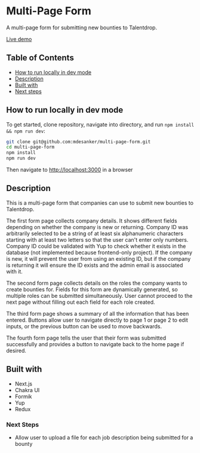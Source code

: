 # Multi-Page Form

A multi-page form for submitting new bounties to Talentdrop.

[Live demo](https://mdesanker.github.io/multi-page-form/)

## Table of Contents

- [How to run locally in dev mode](#How-to-run-locally-in-dev-mode)
- [Description](#Description)
- [Built with](#Built-with)
- [Next steps](#Next-steps)

## How to run locally in dev mode

To get started, clone repository, navigate into directory, and run `npm install && npm run dev`:

```bash
git clone git@github.com:mdesanker/multi-page-form.git
cd multi-page-form
npm install
npm run dev
```

Then navigate to [http://localhost:3000](http://localhost:3000) in a browser

## Description

This is a multi-page form that companies can use to submit new bounties to Talentdrop.

The first form page collects company details. It shows different fields depending on whether the company is new or returning. Company ID was arbitrarily selected to be a string of at least six alphanumeric characters starting with at least two letters so that the user can't enter only numbers. Company ID could be validated with Yup to check whether it exists in the database (not implemented because frontend-only project). If the company is new, it will prevent the user from using an existing ID, but if the company is returning it will ensure the ID exists and the admin email is associated with it.

The second form page collects details on the roles the company wants to create bounties for. Fields for this form are dynamically generated, so multiple roles can be submitted simultaneously. User cannot proceed to the next page without filling out each field for each role created.

The third form page shows a summary of all the information that has been entered. Buttons allow user to navigate directly to page 1 or page 2 to edit inputs, or the previous button can be used to move backwards.

The fourth form page tells the user that their form was submitted successfully and provides a button to navigate back to the home page if desired.

## Built with

- Next.js
- Chakra UI
- Formik
- Yup
- Redux

### Next Steps

- Allow user to upload a file for each job description being submitted for a bounty
